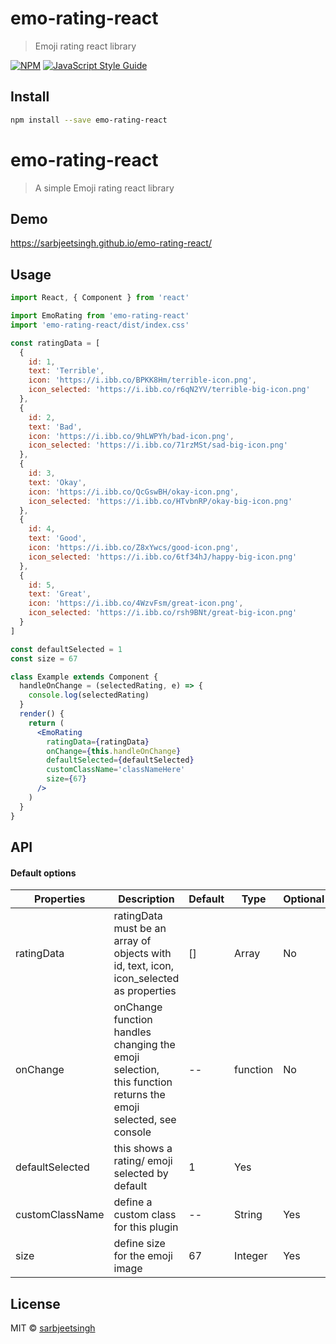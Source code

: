 # emo-rating-react

> Emoji rating react library

[![NPM](https://img.shields.io/npm/v/emo-rating-react.svg)](https://www.npmjs.com/package/emo-rating-react) [![JavaScript Style Guide](https://img.shields.io/badge/code_style-standard-brightgreen.svg)](https://standardjs.com)

## Install

```bash
npm install --save emo-rating-react
```

# emo-rating-react

> A simple Emoji rating react library

## Demo

https://sarbjeetsingh.github.io/emo-rating-react/

## Usage

```jsx
import React, { Component } from 'react'

import EmoRating from 'emo-rating-react'
import 'emo-rating-react/dist/index.css'

const ratingData = [
  {
    id: 1,
    text: 'Terrible',
    icon: 'https://i.ibb.co/BPKK8Hm/terrible-icon.png',
    icon_selected: 'https://i.ibb.co/r6qN2YV/terrible-big-icon.png'
  },
  {
    id: 2,
    text: 'Bad',
    icon: 'https://i.ibb.co/9hLWPYh/bad-icon.png',
    icon_selected: 'https://i.ibb.co/71rzMSt/sad-big-icon.png'
  },
  {
    id: 3,
    text: 'Okay',
    icon: 'https://i.ibb.co/QcGswBH/okay-icon.png',
    icon_selected: 'https://i.ibb.co/HTvbnRP/okay-big-icon.png'
  },
  {
    id: 4,
    text: 'Good',
    icon: 'https://i.ibb.co/Z8xYwcs/good-icon.png',
    icon_selected: 'https://i.ibb.co/6tf34hJ/happy-big-icon.png'
  },
  {
    id: 5,
    text: 'Great',
    icon: 'https://i.ibb.co/4WzvFsm/great-icon.png',
    icon_selected: 'https://i.ibb.co/rsh9BNt/great-big-icon.png'
  }
]

const defaultSelected = 1
const size = 67

class Example extends Component {
  handleOnChange = (selectedRating, e) => {
    console.log(selectedRating)
  }
  render() {
    return (
      <EmoRating
        ratingData={ratingData}
        onChange={this.handleOnChange}
        defaultSelected={defaultSelected}
        customClassName='classNameHere'
        size={67}
      />
    )
  }
}
```

## API

#### Default options

| Properties      | Description                                                                                                   | Default | Type     | Optional |
| --------------- | ------------------------------------------------------------------------------------------------------------- | ------- | -------- | -------- |
| ratingData      | ratingData must be an array of objects with id, text, icon, icon_selected as properties                       | []      | Array    | No       |
| onChange        | onChange function handles changing the emoji selection, this function returns the emoji selected, see console | --      | function | No       |
| defaultSelected | this shows a rating/ emoji selected by default                                                                | 1       | Yes      |
| customClassName | define a custom class for this plugin                                                                         | --      | String   | Yes      |
| size            | define size for the emoji image                                                                               | 67      | Integer  | Yes      |

## License

MIT © [sarbjeetsingh](https://github.com/sarbjeetsingh)
